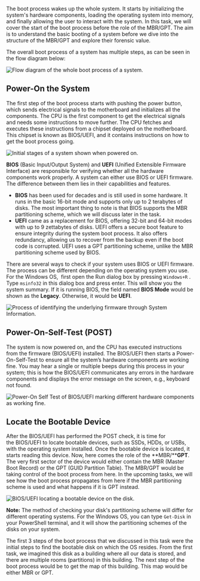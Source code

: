 The boot process wakes up the whole system. It starts by initializing the system's hardware components, loading the operating system into memory, and finally allowing the user to interact with the system. In this task, we will cover the start of the boot process before the role of the MBR/GPT. The aim is to understand the basic booting of a system before we dive into the structure of the MBR/GPT and explore their forensic value.

The overall boot process of a system has multiple steps, as can be seen in the flow diagram below: 

![Flow diagram of the whole boot process of a system.](https://tryhackme-images.s3.amazonaws.com/user-uploads/6645aa8c024f7893371eb7ac/room-content/6645aa8c024f7893371eb7ac-1737110666165.svg)  

## Power-On the System

The first step of the boot process starts with pushing the power button, which sends electrical signals to the motherboard and initializes all the components. The CPU is the first component to get the electrical signals and needs some instructions to move further. The CPU fetches and executes these instructions from a chipset deployed on the motherboard. This chipset is known as BIOS/UEFI, and it contains instructions on how to get the boot process going.

![Initial stages of a system shown when powered on.](https://tryhackme-images.s3.amazonaws.com/user-uploads/6645aa8c024f7893371eb7ac/room-content/6645aa8c024f7893371eb7ac-1737110666101.svg)  

**BIOS** (Basic Input/Output System) and **UEFI** (Unified Extensible Firmware Interface) are responsible for verifying whether all the hardware components work properly. A system can either use BIOS or UEFI firmware. The difference between them lies in their capabilities and features.

- **BIOS** has been used for decades and is still used in some hardware. It runs in the basic 16-bit mode and supports only up to 2 terabytes of disks. The most important thing to note is that BIOS supports the MBR partitioning scheme, which we will discuss later in the task.
- **UEFI** came as a replacement for BIOS, offering 32-bit and 64-bit modes with up to 9 zettabytes of disks. UEFI offers a secure boot feature to ensure integrity during the system boot process. It also offers redundancy, allowing us to recover from the backup even if the boot code is corrupted. UEFI uses a GPT partitioning scheme, unlike the MBR partitioning scheme used by BIOS.

There are several ways to check if your system uses BIOS or UEFI firmware. The process can be different depending on the operating system you use. For the Windows OS,  first open the Run dialog box by pressing `Windows+R` . Type `msinfo32` in this dialog box and press enter. This will show you the system summary. If it is running BIOS, the field named **BIOS Mode** would be shown as the **Legacy**. Otherwise, it would be **UEFI**.

![Process of identifying the underlying firmware through System Information.](https://tryhackme-images.s3.amazonaws.com/user-uploads/6645aa8c024f7893371eb7ac/room-content/6645aa8c024f7893371eb7ac-1731683551194.png)  

## Power-On-Self-Test (POST)

The system is now powered on, and the CPU has executed instructions from the firmware (BIOS/UEFI) installed. The BIOS/UEFI then starts a Power-On-Self-Test to ensure all the system’s hardware components are working fine. You may hear a single or multiple beeps during this process in your system; this is how the BIOS/UEFI communicates any errors in the hardware components and displays the error message on the screen, e.g., keyboard not found.

![Power-On Self Test of BIOS/UEFI marking different hardware components as working fine.](https://tryhackme-images.s3.amazonaws.com/user-uploads/6645aa8c024f7893371eb7ac/room-content/6645aa8c024f7893371eb7ac-1737110666092.svg)  

## Locate the Bootable Device

After the BIOS/UEFI has performed the POST check, it is time for the BIOS/UEFI to locate bootable devices, such as SSDs, HDDs, or USBs, with the operating system installed. Once the bootable device is located, it starts reading this device. Now, here comes the role of the **MBR/****GPT**. The very first sector of the device would either contain the MBR (Master Boot Record) or the GPT (GUID Partition Table). The MBR/GPT would be taking control of the boot process from here. In the upcoming tasks, we will see how the boot process propagates from here if the MBR partitioning scheme is used and what happens if it is GPT instead.

![BIOS/UEFI locating a bootable device on the disk.](https://tryhackme-images.s3.amazonaws.com/user-uploads/6645aa8c024f7893371eb7ac/room-content/6645aa8c024f7893371eb7ac-1737110666094.svg)  

**Note:** The method of checking your disk's partitioning scheme will differ for different operating systems. For the Windows OS, you can type `Get-Disk` in your PowerShell terminal, and it will show the partitioning schemes of the disks on your system.

The first 3 steps of the boot process that we discussed in this task were the initial steps to find the bootable disk on which the OS resides. From the first task, we imagined this disk as a building where all our data is stored, and there are multiple rooms (partitions) in this building. The next step of the boot process would be to get the map of this building. This map would be either MBR or GPT. 
